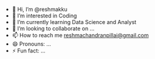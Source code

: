 - 👋 Hi, I’m @reshmakku
- 👀 I’m interested in Coding
- 🌱 I’m currently learning Data Science and Analyst
- 💞️ I’m looking to collaborate on ...
- 📫 How to reach me reshmachandranpillai@gmail.com
- 😄 Pronouns: ...
- ⚡ Fun fact: ...

<!---
reshmakku/reshmakku is a ✨ special ✨ repository because its `README.md` (this file) appears on your GitHub profile.
You can click the Preview link to take a look at your changes.
--->

